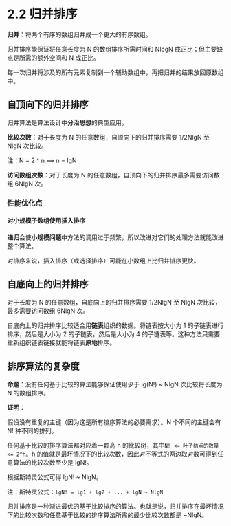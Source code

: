 # 2.2 归并排序

**归并**：将两个有序的数组归并成一个更大的有序数组。

归并排序能保证将任意长度为 N 的数组排序所需时间和 NlogN 成正比；但主要缺点是所需的额外空间和 N 成正比。

每一次归并将涉及的所有元素复制到一个辅助数组中，再把归并的结果放回原数组中。

## 自顶向下的归并排序

归并算法是算法设计中**分治思想**的典型应用。

**比较次数**：对于长度为 N 的任意数组，自顶向下的归并排序需要 1/2NlgN 至 NlgN 次比较。

注：N = 2 ^ n  ==>  n = lgN

**访问数组次数**：对于长度为 N 的任意数组，自顶向下的归并排序最多需要访问数组 6NlgN 次。

### 性能优化点

#### 对小规模子数组使用插入排序

**递归**会使**小规模问题**中方法的调用过于频繁，所以改进对它们的处理方法就能改进整个算法。

对排序来说，插入排序（或选择排序）可能在小数组上比归并排序更快。

## 自底向上的归并排序

对于长度为 N 的任意数组，自底向上的归并排序需要 1/2NlgN 至 NlgN 次比较，最多需要访问数组 6NlgN 次。

自底向上的归并排序比较适合用**链表**组织的数据。将链表按大小为 1 的子链表进行排序，然后是大小为 2 的子链表，然后是大小为 4 的子链表等。这种方法只需要重新组织链表链接就能将链表**原地**排序。

## 排序算法的复杂度

**命题**：没有任何基于比较的算法能够保证使用少于 lg(N!) ~ NlgN 次比较将长度为 N 的数组排序。

**证明**：

假设没有重复的主键（因为这是所有排序算法的必要需求）。N 个不同的主键会有 N! 种不同的排列。

任何基于比较的排序算法都对应着一颗高 h 的比较树，其中`N! <= 叶子结点的数量 <= 2^h`。h 的值就是最坏情况下的比较次数，因此对不等式的两边取对数可得到任意算法的比较次数至少是 lgN!。

根据斯特灵公式可得 lgN! ~ NlgN。

注：斯特灵公式：`lgN! = lg1 + lg2 + ... + lgN ~ NlgN`

归并排序是一种渐进最优的基于比较排序的算法。也就是说，归并排序在最坏情况下的比较次数和任意基于比较的排序算法所需的最少比较次数都是 ~NlgN。


